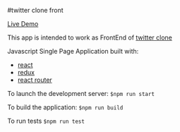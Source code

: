 #twitter clone front

[Live Demo](http://twitter.webabile.it)

This app is intended to work as FrontEnd of [twitter clone](https://github.com/JuanRamino/twitter-clone.git)

Javascript Single Page Application built with:
+ [react](https://facebook.github.io/react)
+ [redux](http://rackt.org/redux/)
+ [react router](https://github.com/reactjs/react-router)

To launch the development server:
```$npm run start```

To build the application:
```$npm run build```

To run tests
```$npm run test```

